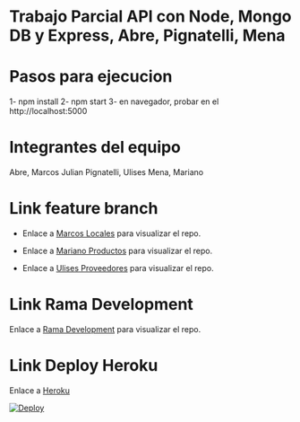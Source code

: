 # Trabajo Parcial API con Node, Mongo DB y Express, Abre, Pignatelli, Mena

# Pasos para ejecucion

1- npm install
2- npm start
3- en navegador, probar en el http://localhost:5000

# Integrantes del equipo

Abre, Marcos Julian
Pignatelli, Ulises
Mena, Mariano


# Link feature branch

+ Enlace a [Marcos Locales](feature/locales) para visualizar el repo.

+ Enlace a [Mariano Productos]() para visualizar el repo.

+ Enlace a [Ulises Proveedores]() para visualizar el repo.


# Link Rama Development
Enlace a [Rama Development]() para visualizar el repo.

# Link Deploy Heroku
Enlace a [Heroku](xxx)


[![Deploy](https://www.herokucdn.com/deploy/button.svg)](https://heroku.com/deploy)